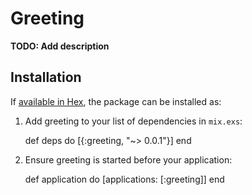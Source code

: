 # Greeting

**TODO: Add description**

## Installation

If [available in Hex](https://hex.pm/docs/publish), the package can be installed as:

  1. Add greeting to your list of dependencies in `mix.exs`:

        def deps do
          [{:greeting, "~> 0.0.1"}]
        end

  2. Ensure greeting is started before your application:

        def application do
          [applications: [:greeting]]
        end
